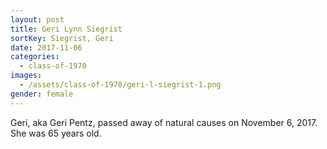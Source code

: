 ```yaml
---
layout: post
title: Geri Lynn Siegrist
sortKey: Siegrist, Geri
date: 2017-11-06
categories:
  - class-of-1970
images:
  - /assets/class-of-1970/geri-l-siegrist-1.png
gender: female
---
```

Geri, aka Geri Pentz, passed away of natural causes on November 6, 2017.  She was 65 years old.
